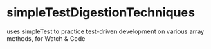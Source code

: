# simpleTestDigestionTechniques
uses simpleTest to practice test-driven development on various array methods, for Watch & Code
